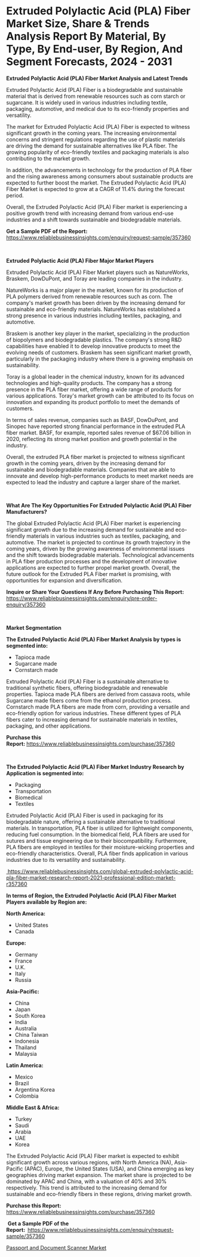 <p><h1>Extruded Polylactic Acid (PLA) Fiber Market Size, Share & Trends Analysis Report By Material, By Type, By End-user, By Region, And Segment Forecasts, 2024 - 2031</h1></p><p><strong>Extruded Polylactic Acid (PLA) Fiber Market Analysis and Latest Trends</strong></p>
<p><p>Extruded Polylactic Acid (PLA) Fiber is a biodegradable and sustainable material that is derived from renewable resources such as corn starch or sugarcane. It is widely used in various industries including textile, packaging, automotive, and medical due to its eco-friendly properties and versatility.</p><p>The market for Extruded Polylactic Acid (PLA) Fiber is expected to witness significant growth in the coming years. The increasing environmental concerns and stringent regulations regarding the use of plastic materials are driving the demand for sustainable alternatives like PLA fiber. The growing popularity of eco-friendly textiles and packaging materials is also contributing to the market growth.</p><p>In addition, the advancements in technology for the production of PLA fiber and the rising awareness among consumers about sustainable products are expected to further boost the market. The Extruded Polylactic Acid (PLA) Fiber Market is expected to grow at a CAGR of 11.4% during the forecast period.</p><p>Overall, the Extruded Polylactic Acid (PLA) Fiber market is experiencing a positive growth trend with increasing demand from various end-use industries and a shift towards sustainable and biodegradable materials.</p></p>
<p><strong>Get a Sample PDF of the Report:&nbsp;</strong> <a href="https://www.reliablebusinessinsights.com/enquiry/request-sample/357360">https://www.reliablebusinessinsights.com/enquiry/request-sample/357360</a></p>
<p>&nbsp;</p>
<p><strong>Extruded Polylactic Acid (PLA) Fiber Major Market Players</strong></p>
<p><p>Extruded Polylactic Acid (PLA) Fiber Market players such as NatureWorks, Braskem, DowDuPont, and Toray are leading companies in the industry. </p><p>NatureWorks is a major player in the market, known for its production of PLA polymers derived from renewable resources such as corn. The company's market growth has been driven by the increasing demand for sustainable and eco-friendly materials. NatureWorks has established a strong presence in various industries including textiles, packaging, and automotive.</p><p>Braskem is another key player in the market, specializing in the production of biopolymers and biodegradable plastics. The company's strong R&D capabilities have enabled it to develop innovative products to meet the evolving needs of customers. Braskem has seen significant market growth, particularly in the packaging industry where there is a growing emphasis on sustainability.</p><p>Toray is a global leader in the chemical industry, known for its advanced technologies and high-quality products. The company has a strong presence in the PLA fiber market, offering a wide range of products for various applications. Toray's market growth can be attributed to its focus on innovation and expanding its product portfolio to meet the demands of customers.</p><p>In terms of sales revenue, companies such as BASF, DowDuPont, and Sinopec have reported strong financial performance in the extruded PLA fiber market. BASF, for example, reported sales revenue of $67.06 billion in 2020, reflecting its strong market position and growth potential in the industry.</p><p>Overall, the extruded PLA fiber market is projected to witness significant growth in the coming years, driven by the increasing demand for sustainable and biodegradable materials. Companies that are able to innovate and develop high-performance products to meet market needs are expected to lead the industry and capture a larger share of the market.</p></p>
<p>&nbsp;</p>
<p><strong>What Are The Key Opportunities For Extruded Polylactic Acid (PLA) Fiber Manufacturers?</strong></p>
<p><p>The global Extruded Polylactic Acid (PLA) Fiber market is experiencing significant growth due to the increasing demand for sustainable and eco-friendly materials in various industries such as textiles, packaging, and automotive. The market is projected to continue its growth trajectory in the coming years, driven by the growing awareness of environmental issues and the shift towards biodegradable materials. Technological advancements in PLA fiber production processes and the development of innovative applications are expected to further propel market growth. Overall, the future outlook for the Extruded PLA Fiber market is promising, with opportunities for expansion and diversification.</p></p>
<p><strong>Inquire or Share Your Questions If Any Before Purchasing This Report:</strong> <a href="https://www.reliablebusinessinsights.com/enquiry/pre-order-enquiry/357360">https://www.reliablebusinessinsights.com/enquiry/pre-order-enquiry/357360</a></p>
<p>&nbsp;</p>
<p><strong>Market Segmentation</strong></p>
<p><strong>The Extruded Polylactic Acid (PLA) Fiber Market Analysis by types is segmented into:</strong></p>
<p><ul><li>Tapioca made</li><li>Sugarcane made</li><li>Cornstarch made</li></ul></p>
<p><p>Extruded Polylactic Acid (PLA) Fiber is a sustainable alternative to traditional synthetic fibers, offering biodegradable and renewable properties. Tapioca made PLA fibers are derived from cassava roots, while Sugarcane made fibers come from the ethanol production process. Cornstarch made PLA fibers are made from corn, providing a versatile and eco-friendly option for various industries. These different types of PLA fibers cater to increasing demand for sustainable materials in textiles, packaging, and other applications.</p></p>
<p><strong>Purchase this Report:&nbsp;</strong><a href="https://www.reliablebusinessinsights.com/purchase/357360">https://www.reliablebusinessinsights.com/purchase/357360</a></p>
<p>&nbsp;</p>
<p><strong>The Extruded Polylactic Acid (PLA) Fiber Market Industry Research by Application is segmented into:</strong></p>
<p><ul><li>Packaging</li><li>Transportation</li><li>Biomedical</li><li>Textiles</li></ul></p>
<p><p>Extruded Polylactic Acid (PLA) Fiber is used in packaging for its biodegradable nature, offering a sustainable alternative to traditional materials. In transportation, PLA fiber is utilized for lightweight components, reducing fuel consumption. In the biomedical field, PLA fibers are used for sutures and tissue engineering due to their biocompatibility. Furthermore, PLA fibers are employed in textiles for their moisture-wicking properties and eco-friendly characteristics. Overall, PLA fiber finds application in various industries due to its versatility and sustainability.</p></p>
<p><a href="https://www.reliablebusinessinsights.com/global-extruded-polylactic-acid-pla-fiber-market-research-report-2021-professional-edition-market-r357360">&nbsp;https://www.reliablebusinessinsights.com/global-extruded-polylactic-acid-pla-fiber-market-research-report-2021-professional-edition-market-r357360</a></p>
<p><strong>In terms of Region, the Extruded Polylactic Acid (PLA) Fiber Market Players available by Region are:</strong></p>
<p>
    <p> <strong> North America: </strong>
        <ul>
            <li>United States</li>
            <li>Canada</li>
        </ul>
        </p> 
    <p> <strong> Europe: </strong>
        <ul>
            <li>Germany</li>
            <li>France</li>
            <li>U.K.</li>
            <li>Italy</li>
            <li>Russia</li>
        </ul>
        </p> 
    <p> <strong> Asia-Pacific: </strong>
        <ul>
            <li>China</li>
            <li>Japan</li>
            <li>South Korea</li>
            <li>India</li>
            <li>Australia</li>
            <li>China Taiwan</li>
            <li>Indonesia</li>
            <li>Thailand</li>
            <li>Malaysia</li>
        </ul>
        </p> 
    <p> <strong> Latin America: </strong>
        <ul>
            <li>Mexico</li>
            <li>Brazil</li>
            <li>Argentina Korea</li>
            <li>Colombia</li>
        </ul>
        </p> 
    <p> <strong> Middle East & Africa: </strong>
        <ul>
            <li>Turkey</li>
            <li>Saudi</li>
            <li>Arabia</li>
            <li>UAE</li>
            <li>Korea</li>
        </ul>
    </p>
    </p>
<p><p>The Extruded Polylactic Acid (PLA) Fiber market is expected to exhibit significant growth across various regions, with North America (NA), Asia-Pacific (APAC), Europe, the United States (USA), and China emerging as key geographies driving market expansion. The market share is projected to be dominated by APAC and China, with a valuation of 40% and 30% respectively. This trend is attributed to the increasing demand for sustainable and eco-friendly fibers in these regions, driving market growth.</p></p>
<p><strong>Purchase this Report: </strong><a href="https://www.reliablebusinessinsights.com/purchase/357360">https://www.reliablebusinessinsights.com/purchase/357360</a></p>
<p>&nbsp;<strong>Get a Sample PDF of the Report:&nbsp;&nbsp;</strong><a href="https://www.reliablebusinessinsights.com/enquiry/request-sample/357360">https://www.reliablebusinessinsights.com/enquiry/request-sample/357360</a></p>
<p><strong></strong></p>
<p><p><a href="https://github.com/vregtldg37/Market-Research-Report-List-1/blob/main/passport-and-document-scanner-market.md">Passport and Document Scanner Market</a></p></p>